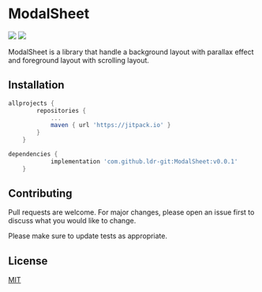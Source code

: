 # ModalSheet

[![](https://jitpack.io/v/ldr-git/ModalSheet.svg)](https://jitpack.io/#ldr-git/ModalSheet) [![](https://img.shields.io/github/issues/ldr-git/ModalSheet)](https://github.com/ldr-git/ModalSheet/issues)

ModalSheet is a library that handle a background layout with parallax effect and foreground layout with scrolling layout.

## Installation

```gradle
allprojects {
		repositories {
			...
			maven { url 'https://jitpack.io' }
		}
	}
```

```gradle
dependencies {
	        implementation 'com.github.ldr-git:ModalSheet:v0.0.1'
	}
```

## Contributing
Pull requests are welcome. For major changes, please open an issue first to discuss what you would like to change.

Please make sure to update tests as appropriate.

## License
[MIT](https://choosealicense.com/licenses/mit/)
